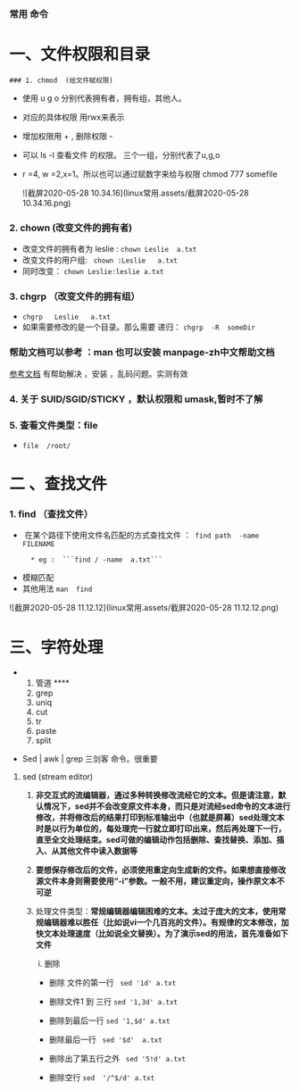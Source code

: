 ### 常用 命令

#  一、文件权限和目录



	### 1. chmod  (给文件赋权限)

 - 使用 u  g  o 分别代表拥有者，拥有组，其他人。

 - 对应的具体权限 用rwx来表示    

 - 增加权限用 + , 删除权限 -

 - 可以 ls -l 查看文件 的权限。 三个一组，分别代表了u,g,o

 - r =4, w =2,x=1。所以也可以通过赋数字来给与权限  chmod  777 somefile

   

   ![截屏2020-05-28 10.34.16](linux常用.assets/截屏2020-05-28 10.34.16.png)



### 2. chown  (改变文件的拥有者)

- 改变文件的拥有者为 leslie :         ```chown Leslie  a.txt```
- 改变文件的用户组:       ``` chown :Leslie   a.txt```
- 同时改变：                  ```chown Leslie:leslie a.txt ```

###  3. chgrp （改变文件的拥有组）

-   ```chgrp   Leslie   a.txt  ```
- 如果需要修改的是一个目录。那么需要 递归：     ```chgrp  -R  someDir```



###  **帮助文档可以参考 ：man  也可以安装 manpage-zh中文帮助文档**

[参考文档](https://www.cnblogs.com/wujinhong/p/7251376.html) 有帮助解决 ，安装 ，乱码问题。实测有效

### 4. 关于  SUID/SGID/STICKY ，默认权限和 umask,暂时不了解 

###  5. 查看文件类型：file

  * ```shell
    file  /root/
    ```





# 二 、查找文件

### 1. find （查找文件）

- ​	在某个路径下使用文件名匹配的方式查找文件 ：``` find path  -name   FILENAME```

  		* eg :  ```find / -name  a.txt```

  

* 模糊匹配
* 其他用法  ```man  find```

![截屏2020-05-28 11.12.12](linux常用.assets/截屏2020-05-28 11.12.12.png)

# 三、字符处理

- 1. 管道 ****
  2. grep
  3. uniq
  4. cut
  5. tr
  6. paste
  7. split

-  Sed |  awk | grep 三剑客 命令。很重要

  1. sed (stream editor) 

     1. **非交互式的流编辑器，通过多种转换修改流经它的文本。但是请注意，默认情况下，sed并不会改变原文件本身，而只是对流经sed命令的文本进行修改，并将修改后的结果打印到标准输出中（也就是屏幕）sed处理文本时是以行为单位的，每处理完一行就立即打印出来，然后再处理下一行，直至全文处理结束。sed可做的编辑动作包括删除、查找替换、添加、插入、从其他文件中读入数据等**

     2. **要想保存修改后的文件，必须使用重定向生成新的文件。如果想直接修改源文件本身则需要使用“-i”参数。一般不用，建议重定向，操作原文本不可逆**

     3. 处理文件类型：**常规编辑器编辑困难的文本。太过于庞大的文本，使用常规编辑器难以胜任（比如说vi一个几百兆的文件）。有规律的文本修改，加快文本处理速度（比如说全文替换）。为了演示sed的用法，首先准备如下文件**

        ​	i.  删除

        - 删除 文件的第一行 ``` sed '1d' a.txt```  

        -  删除文件1 到 三行   ```sed '1,3d' a.txt```

        - 删除到最后一行   ```sed '1,$d' a.txt```

        - 删除最后一行    ``` sed '$d'  a.txt```

        - 删除出了第五行之外  ``` sed '5!d' a.txt```

        - 删除空行 ```sed  '/^$/d' a.txt```

          

     

